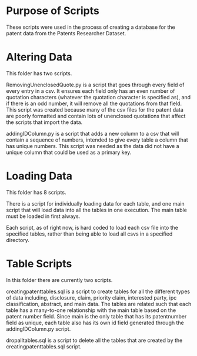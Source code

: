 # Purpose of Scripts
These scripts were used in the process of creating a database for the patent data from the Patents Researcher Dataset.

# Altering Data
This folder has two scripts.

RemovingUnenclosedQuote.py is a script that goes through every field of every entry in a csv. It ensures each field only has an even number of quotation characters (whatever the quotation character is specified as), and if there is an odd number, it will remove all the quotations from that field. This script was created because many of the csv files for the patent data are poorly formatted and contain lots of unenclosed quotations that affect the scripts that import the data.

addingIDColumn.py is a script that adds a new column to a csv that will contain a sequence of numbers, intended to give every table a column that has unique numbers. This script was needed as the data did not have a unique column that could be used as a primary key.

# Loading Data
This folder has 8 scripts.

There is a script for individually loading data for each table, and one main script that will load data into all the tables in one execution. The main table must be loaded in first always.

Each script, as of right now, is hard coded to load each csv file into the specified tables, rather than being able to load all csvs in a specified directory.

# Table Scripts
In this folder there are currently two scripts.

creatingpatenttables.sql is a script to create tables for all the different types of data including, disclosure, claim, priority claim, interested party, ipc classification, abstract, and main data. The tables are related such that each table has a many-to-one relationship with the main table based on the patent number field. Since main is the only table that has its patentnumber field as unique, each table also has its own id field generated through the addingIDColumn.py script.

dropalltables.sql is a script to delete all the tables that are created by the creatingpatenttables.sql script.